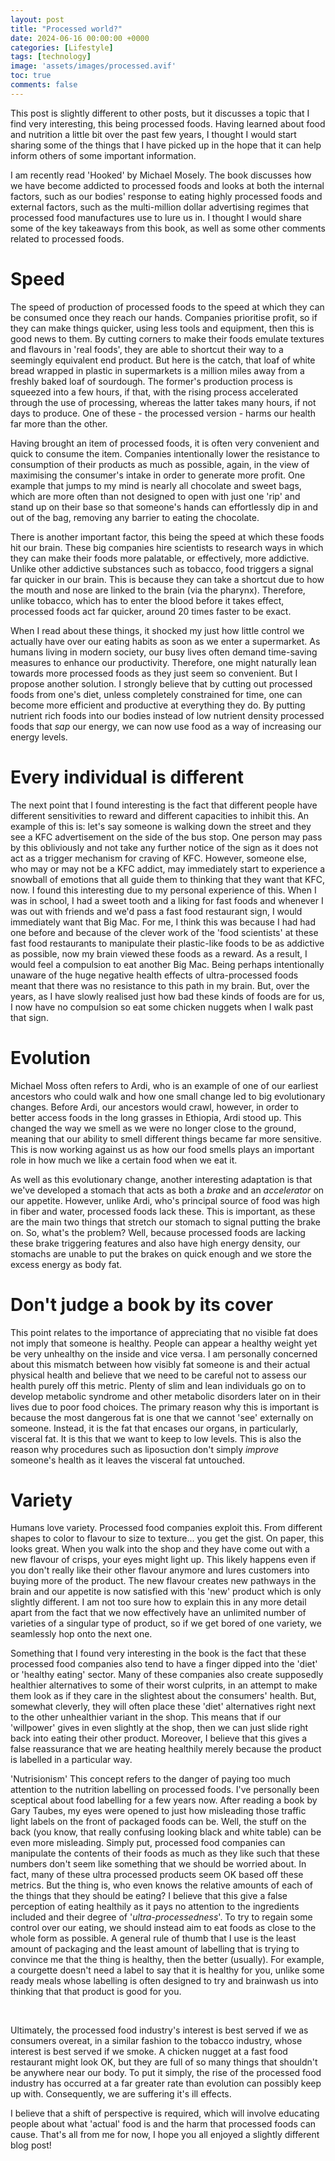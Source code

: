```yaml
---
layout: post
title: "Processed world?"
date: 2024-06-16 00:00:00 +0000
categories: [Lifestyle]
tags: [technology]
image: 'assets/images/processed.avif'
toc: true
comments: false
---
```


This post is slightly different to other posts, but it discusses a topic that I find very interesting, this being processed foods. Having learned about food and nutrition a little bit over the past few years, I thought I would start sharing some of the things that I have picked up in the hope that it can help inform others of some important information. 


I am recently read 'Hooked' by Michael Mosely. The book discusses how we have become addicted to processed foods and looks at both the internal factors, such as our bodies' response to eating highly processed foods and external factors, such as the multi-million dollar advertising regimes that processed food manufactures use to lure us in. I thought I would share some of the key takeaways from this book, as well as some other comments related to processed foods. 

 
# Speed

The speed of production of processed foods to the speed at which they can be consumed once they reach our hands. Companies prioritise profit, so if they can make things quicker, using less tools and equipment, then this is good news to them. By cutting corners to make their foods emulate textures and flavours in 'real foods', they are able to shortcut their way to a seemingly equivalent end product. But here is the catch, that loaf of white bread wrapped in plastic in supermarkets is a million miles away from a freshly baked loaf of sourdough. The former's production process is squeezed into a few hours, if that, with the rising process accelerated through the use of processing, whereas the latter takes many hours, if not days to produce. One of these - the processed version - harms our health far more than the other. 


Having brought an item of processed foods, it is often very convenient and quick to consume the item. Companies intentionally lower the resistance to consumption of their products as much as possible, again, in the view of maximising the consumer's intake in order to generate more profit. One example that jumps to my mind is nearly all chocolate and sweet bags, which are more often than not designed to open with just one 'rip' and stand up on their base so that someone's hands can effortlessly dip in and out of the bag, removing any barrier to eating the chocolate. 


There is another important factor, this being the speed at which these foods hit our brain. These big companies hire scientists to research ways in which they can make their foods more palatable, or effectively, more addictive. Unlike other addictive substances such as tobacco, food triggers a signal far quicker in our brain. This is because they can take a shortcut due to how the mouth and nose are linked to the brain (via the pharynx). Therefore, unlike tobacco, which has to enter the blood before it takes effect, processed foods act far quicker, around 20 times faster to be exact. 


When I read about these things, it shocked my just how little control we actually have over our eating habits as soon as we enter a supermarket. As humans living in modern society, our busy lives often demand time-saving measures to enhance our productivity. Therefore, one might naturally lean towards more processed foods as they just seem so convenient. But I propose another solution. I strongly believe that by cutting out processed foods from one's diet, unless completely constrained for time, one can become more efficient and productive at everything they do. By putting nutrient rich foods into our bodies instead of low nutrient density processed foods that *sap* our energy, we can now use food as a way of increasing our energy levels.


# Every individual is different

The next point that I found interesting is the fact that different people have different sensitivities to reward and different capacities to inhibit this. An example of this is: let's say someone is walking down the street and they see a KFC advertisement on the side of the bus stop. One person may pass by this obliviously and not take any further notice of the sign as it does not act as a trigger mechanism for craving of KFC. However, someone else, who may or may not be a KFC addict, may immediately start to experience a snowball of emotions that all guide them to thinking that they want that KFC, now. I found this interesting due to my personal experience of this. When I was in school, I had a sweet tooth and a liking for fast foods and whenever I was out with friends and we'd pass a fast food restaurant sign, I would immediately want that Big Mac. For me, I think this was because I had had one before and because of the clever work of the 'food scientists' at these fast food restaurants to manipulate their plastic-like foods to be as addictive as possible, now my brain viewed these foods as a reward. As a result, I would feel a compulsion to eat another Big Mac. Being perhaps intentionally unaware of the huge negative health effects of ultra-processed foods meant that there was no resistance to this path in my brain. But, over the years, as I have slowly realised just how bad these kinds of foods are for us, I now have no compulsion so eat some chicken nuggets when I walk past that sign. 


# Evolution

Michael Moss often refers to Ardi, who is an example of one of our earliest ancestors who could walk and how one small change led to big evolutionary changes. Before Ardi, our ancestors would crawl, however, in order to better access foods in the long grasses in Ethiopia, Ardi stood up. This changed the way we smell as we were no longer close to the ground, meaning that our ability to smell different things became far more sensitive. This is now working against us as how our food smells plays an important role in how much we like a certain food when we eat it. 


As well as this evolutionary change, another interesting adaptation is that we've developed a stomach that acts as both a *brake* and an *accelerator* on our appetite. However, unlike Ardi, who's principal source of food was high in fiber and water, processed foods lack these. This is important, as these are the main two things that stretch our stomach to signal putting the brake on. So, what's the problem? Well, because processed foods are lacking these brake triggering features and also have high energy density, our stomachs are unable to put the brakes on quick enough and we store the excess energy as body fat. 

 

# Don't judge a book by its cover

This point relates to the importance of appreciating that no visible fat does not imply that someone is healthy. People can appear a healthy weight yet be very unhealthy on the inside and vice versa. I am personally concerned about this mismatch between how visibly fat someone is and their actual physical health and believe that we need to be careful not to assess our health purely off this metric. Plenty of slim and lean individuals go on to develop metabolic syndrome and other metabolic disorders later on in their lives due to poor food choices. The primary reason why this is important is because the most dangerous fat is one that we cannot 'see' externally on someone. Instead, it is the fat that encases our organs, in particularly, visceral fat. It is this that we want to keep to low levels. This is also the reason why procedures such as liposuction don't simply *improve* someone's health as it leaves the visceral fat untouched. 


# Variety

Humans love variety. Processed food companies exploit this. From different shapes to color to flavour to size to texture... you get the gist. On paper, this looks great. When you walk into the shop and they have come out with a new flavour of crisps, your eyes might light up. This likely happens even if you don't really like their other flavour anymore and lures customers into buying more of the product. The new flavour creates new pathways in the brain and our appetite is now satisfied with this 'new' product which is only slightly different. I am not too sure how to explain this in any more detail apart from the fact that we now effectively have an unlimited number of varieties of a singular type of product, so if we get bored of one variety, we seamlessly hop onto the next one. 


Something that I found very interesting in the book is the fact that these processed food companies also tend to have a finger dipped into the 'diet' or 'healthy eating' sector. Many of these companies also create supposedly healthier alternatives to some of their worst culprits, in an attempt to make them look as if they care in the slightest about the consumers' health. But, somewhat cleverly, they will often place these 'diet' alternatives right next to the other unhealthier variant in the shop. This means that if our 'willpower' gives in even slightly at the shop, then we can just slide right back into eating their other product. Moreover, I believe that this gives a false reassurance that we are heating healthily merely because the product is labelled in a particular way.


'Nutrisionism'
This concept refers to the danger of paying too much attention to the nutrition labelling on processed foods. I've personally been sceptical about food labelling for a few years now. After reading a book by Gary Taubes, my eyes were opened to just how misleading those traffic light labels on the front of packaged foods can be. Well, the stuff on the back (you know, that really confusing looking black and white table) can be even more misleading. Simply put, processed food companies can manipulate the contents of their foods as much as they like such that these numbers don't seem like something that we should be worried about. In fact, many of these ultra processed products seem OK based off these metrics. But the thing is, who even knows the relative amounts of each of the things that they should be eating? I believe that this give a false perception of eating healthily as it pays no attention to the ingredients included and their degree of '*ultra-processedness*'. To try to regain some control over our eating, we should instead aim to eat foods as close to the whole form as possible. A general rule of thumb that I use is the least amount of packaging and the least amount of labelling that is trying to convince me that the thing is healthy, then the better (usually). For example, a courgette doesn't need a label to say that it is healthy for you, unlike some ready meals whose labelling is often designed to try and brainwash us into thinking that that product is good for you. 

 
<br>

Ultimately, the processed food industry's interest is best served if we as consumers overeat, in a similar fashion to the tobacco industry, whose interest is best served if we smoke. A chicken nugget at a fast food restaurant might look OK, but they are full of so many things that shouldn't be anywhere near our body. To put it simply, the rise of the processed food industry has occurred at a far greater rate than evolution can possibly keep up with. Consequently, we are suffering it's ill effects. 


I believe that a shift of perspective is required, which will involve educating people about what 'actual' food is and the harm that processed foods can cause. That's all from me for now, I hope you all enjoyed a slightly different blog post!